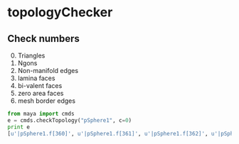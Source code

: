 # topologyChecker

## Check numbers
0. Triangles
1. Ngons
2. Non-manifold edges
3. lamina faces
4. bi-valent faces
5. zero area faces
6. mesh border edges


```python
from maya import cmds
e = cmds.checkTopology("pSphere1", c=0)
print e
[u'|pSphere1.f[360]', u'|pSphere1.f[361]', u'|pSphere1.f[362]', u'|pSphere1.f[363]', u'|pSphere1.f[364]', u'|pSphere1.f[365]', u'|pSphere1.f[366]', u'|pSphere1.f[367]', u'|pSphere1.f[368]', u'|pSphere1.f[369]', u'|pSphere1.f[370]', u'|pSphere1.f[371]', u'|pSphere1.f[372]', u'|pSphere1.f[373]', u'|pSphere1.f[374]', u'|pSphere1.f[375]', u'|pSphere1.f[376]', u'|pSphere1.f[377]', u'|pSphere1.f[378]', u'|pSphere1.f[379]', u'|pSphere1.f[380]', u'|pSphere1.f[381]', u'|pSphere1.f[382]', u'|pSphere1.f[383]', u'|pSphere1.f[384]', u'|pSphere1.f[385]', u'|pSphere1.f[386]', u'|pSphere1.f[387]', u'|pSphere1.f[388]', u'|pSphere1.f[389]', u'|pSphere1.f[390]', u'|pSphere1.f[391]', u'|pSphere1.f[392]', u'|pSphere1.f[393]', u'|pSphere1.f[394]', u'|pSphere1.f[395]', u'|pSphere1.f[396]', u'|pSphere1.f[397]', u'|pSphere1.f[398]', u'|pSphere1.f[399]']
```


